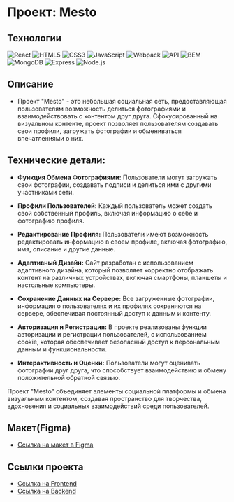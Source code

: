 # Проект: Mesto

## Технологии
![React](https://img.shields.io/badge/-React-61daf8?logo=react&logoColor=black)
![HTML5](https://img.shields.io/badge/-HTML5-e34f26?logo=html5&logoColor=white)
![CSS3](https://img.shields.io/badge/-CSS3-1572b6?logo=css3&logoColor=white)
![JavaScript](https://img.shields.io/badge/-JavaScript-f7df1e?logo=javaScript&logoColor=black)
![Webpack](https://img.shields.io/badge/-Webpack-99d6f8?logo=webpack&logoColor=black)
![API](https://img.shields.io/badge/-api-yellow)
![BEM](https://img.shields.io/badge/-BEM-yellowgreen)
![MongoDB](https://img.shields.io/badge/MongoDB-brightgreen?logo=mongoDB)
![Express](https://img.shields.io/badge/express-white?logo=express&logoColor=black)
![Node.js](https://img.shields.io/badge/Node.js-green?logo=node.js&logoColor=black)


## Описание

* Проект "Mesto" - это небольшая социальная сеть, предоставляющая пользователям возможность делиться фотографиями и взаимодействовать с контентом друг друга. Сфокусированный на визуальном контенте, проект позволяет пользователям создавать свои профили, загружать фотографии и обмениваться впечатлениями о них.


## Технические детали:

* __Функция Обмена Фотографиями:__ Пользователи могут загружать свои фотографии, создавать подписи и делиться ими с другими участниками сети.

* __Профили Пользователей:__ Каждый пользователь может создать свой собственный профиль, включая информацию о себе и фотографию профиля.

* __Редактирование Профиля:__ Пользователи имеют возможность редактировать информацию в своем профиле, включая фотографию, имя, описание и другие данные.

* __Адаптивный Дизайн:__ Сайт разработан с использованием адаптивного дизайна, который позволяет корректно отображать контент на различных устройствах, включая смартфоны, планшеты и настольные компьютеры.

* __Сохранение Данных на Сервере:__ Все загруженные фотографии, информация о пользователях и их профилях сохраняются на сервере, обеспечивая постоянный доступ к данным и контенту.

* __Авторизация и Регистрация:__ В проекте реализованы функции авторизации и регистрации пользователей, с использованием cookie, которая обеспечивает безопасный доступ к персональным данным и функциональности.

* __Интерактивность и Оценки:__ Пользователи могут оценивать фотографии друг друга, что способствует взаимодействию и обмену положительной обратной связью.

Проект "Mesto" объединяет элементы социальной платформы и обмена визуальным контентом, создавая пространство для творчества, вдохновения и социальных взаимодействий среди пользователей.

## Макет(Figma)

* [Ссылка на макет в Figma](https://www.figma.com/file/2cn9N9jSkmxD84oJik7xL7/JavaScript.-Sprint-4?node-id=0%3A1&mode=dev)

## Ссылки проекта

* [Ссылка на Frontend](https://razdva.nomoreparties.sbs/)
* [Ссылка на Backend](https://api.razdva.nomoreparties.sbs/)

